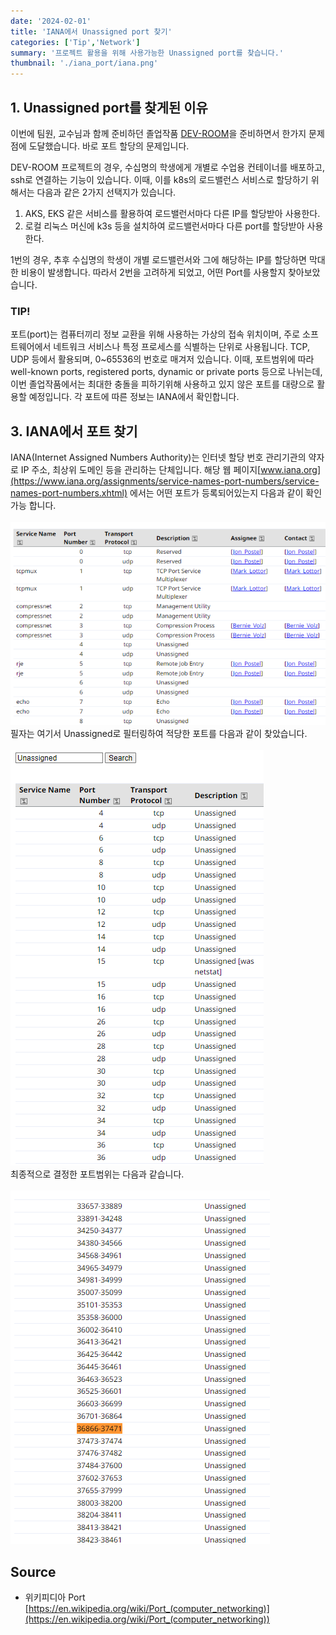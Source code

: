 ```yaml
---
date: '2024-02-01'
title: 'IANA에서 Unassigned port 찾기'
categories: ['Tip','Network']
summary: '프로젝트 활용을 위해 사용가능한 Unassigned port를 찾습니다.'
thumbnail: './iana_port/iana.png'
---
```

## 1. Unassigned port를 찾게된 이유

이번에 팀원, 교수님과 함께 준비하던 졸업작품 [DEV-ROOM](https://github.com/Yanghyeondong/DEV-ROOM)을 준비하면서 한가지 문제점에 도달했습니다. 바로 포트 할당의 문제입니다.

DEV-ROOM 프로젝트의 경우, 수십명의 학생에게 개별로 수업용 컨테이너를 배포하고, ssh로 연결하는 기능이 있습니다. 이때, 이를 k8s의 로드밸런스 서비스로 할당하기 위해서는 다음과 같은 2가지 선택지가 있습니다.

1. AKS, EKS 같은 서비스를 활용하여 로드밸런서마다 다른 IP를 할당받아 사용한다.
2. 로컬 리눅스 머신에 k3s 등을 설치하여 로드밸런서마다 다른 port를 할당받아 사용한다.

1번의 경우, 추후 수십명의 학생이 개별 로드밸런서와 그에 해당하는 IP를 할당하면 막대한 비용이 발생합니다. 따라서 2번을 고려하게 되었고, 어떤 Port를 사용할지 찾아보았습니다.

### TIP!

포트(port)는 컴퓨터끼리 정보 교환을 위해 사용하는 가상의 접속 위치이며, 주로 소프트웨어에서 네트워크 서비스나 특정 프로세스를 식별하는 단위로 사용됩니다. TCP, UDP 등에서 활용되며, 0~65536의 번호로 매겨저 있습니다. 
이때, 포트범위에 따라 well-known ports, registered ports, dynamic or private ports 등으로 나뉘는데, 이번 졸업작품에서는 최대한 충돌을 피하기위해 사용하고 있지 않은 포트를 대량으로 활용할 예정입니다.
각 포트에 따른 정보는 IANA에서 확인합니다.


## 3. IANA에서 포트 찾기
IANA(Internet Assigned Numbers Authority)는 인터넷 할당 번호 관리기관의 약자로 IP 주소, 최상위 도메인 등을 관리하는 단체입니다. 해당 웹 페이지[www.iana.org](https://www.iana.org/assignments/service-names-port-numbers/service-names-port-numbers.xhtml)
에서는 어떤 포트가 등록되어있는지 다음과 같이 확인가능 합니다.  
\
![0](./iana_port/1.png)
\
필자는 여기서 Unassigned로 필터링하여 적당한 포트를 다음과 같이 찾았습니다.  
\
![0](./iana_port/2.png)
\
최종적으로 결정한 포트범위는 다음과 같습니다.  
\
![0](./iana_port/3.png)

## Source

- 위키피디아 Port  
  [https://en.wikipedia.org/wiki/Port_(computer_networking)](https://en.wikipedia.org/wiki/Port_(computer_networking))
